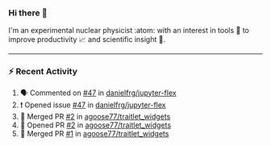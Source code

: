 ### Hi there 👋
I'm an experimental nuclear physicist :atom: with an interest in tools :wrench: to improve productivity :chart_with_upwards_trend: and scientific insight :telescope:.
<!--
**agoose77/agoose77** is a ✨ _special_ ✨ repository because its `README.md` (this file) appears on your GitHub profile.

Here are some ideas to get you started:

- 🔭 I’m currently working on ...
- 🌱 I’m currently learning ...
- 👯 I’m looking to collaborate on ...
- 🤔 I’m looking for help with ...
- 💬 Ask me about ...
- 📫 How to reach me: ...
- 😄 Pronouns: ...
- ⚡ Fun fact: ...
-->

---
### :zap: Recent Activity
<!--START_SECTION:activity-->
1. 🗣 Commented on [#47](https://github.com//danielfrg/jupyter-flex/issues/47) in [danielfrg/jupyter-flex](https://github.com//danielfrg/jupyter-flex)
2. ❗️ Opened issue [#47](https://github.com//danielfrg/jupyter-flex/issues/47) in [danielfrg/jupyter-flex](https://github.com//danielfrg/jupyter-flex)
3. 🎉 Merged PR [#2](https://github.com//agoose77/traitlet_widgets/pull/2) in [agoose77/traitlet_widgets](https://github.com//agoose77/traitlet_widgets)
4. 💪 Opened PR [#2](https://github.com//agoose77/traitlet_widgets/pull/2) in [agoose77/traitlet_widgets](https://github.com//agoose77/traitlet_widgets)
5. 🎉 Merged PR [#1](https://github.com//agoose77/traitlet_widgets/pull/1) in [agoose77/traitlet_widgets](https://github.com//agoose77/traitlet_widgets)
<!--END_SECTION:activity-->
